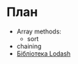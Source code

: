 # План

- Array methods:
  - sort
- chaining
- [Бібліотека Lodash](https://github.com/lodash/lodash)
